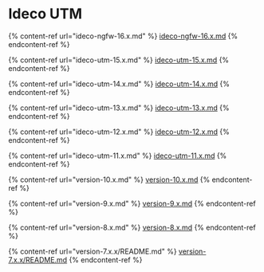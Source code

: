 # Ideco UTM

{% content-ref url="ideco-ngfw-16.x.md" %}
[ideco-ngfw-16.x.md](ideco-ngfw-16.x.md)
{% endcontent-ref %}

{% content-ref url="ideco-utm-15.x.md" %}
[ideco-utm-15.x.md](ideco-utm-15.x.md)
{% endcontent-ref %}

{% content-ref url="ideco-utm-14.x.md" %}
[ideco-utm-14.x.md](ideco-utm-14.x.md)
{% endcontent-ref %}

{% content-ref url="ideco-utm-13.x.md" %}
[ideco-utm-13.x.md](ideco-utm-13.x.md)
{% endcontent-ref %}

{% content-ref url="ideco-utm-12.x.md" %}
[ideco-utm-12.x.md](ideco-utm-12.x.md)
{% endcontent-ref %}

{% content-ref url="ideco-utm-11.x.md" %}
[ideco-utm-11.x.md](ideco-utm-11.x.md)
{% endcontent-ref %}

{% content-ref url="version-10.x.md" %}
[version-10.x.md](version-10.x.md)
{% endcontent-ref %}

{% content-ref url="version-9.x.md" %}
[version-9.x.md](version-9.x.md)
{% endcontent-ref %}

{% content-ref url="version-8.x.md" %}
[version-8.x.md](version-8.x.md)
{% endcontent-ref %}

{% content-ref url="version-7.x.x/README.md" %}
[version-7.x.x/README.md](version-7.x.x/README.md)
{% endcontent-ref %}
